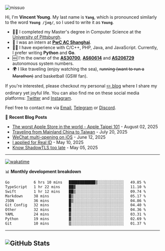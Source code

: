<p align="left"> <img src="https://komarev.com/ghpvc/?username=missuo&label=Profile%20views&color=0e75b6&style=flat" alt="missuo" /> </p>

Hi, I'm **Vincent Young**. My last name is **`Yang`**, which is pronounced similarly to the word **`Young /jʌŋ/`**, so I used to write it as **`Young`**.

- 👨‍🎓 I completed my Master's degree in Computer Science at the [University of Pittsburgh](https://www.pitt.edu).
- 💼 I was an intern at **[PwC AC Shanghai](https://www.linkedin.com/company/pwc-ac-shanghai/)**.
- 👨‍💻 I have experience with C/C++, PHP, Java, and JavaScript. Currently, I prefer writing **Python** and **Go**.
- 🆕 I'm the owner of the **[AS30700](https://bgp.tools/as/30700)**, **[AS60614](https://bgp.tools/as/60614)** and **[AS206729](https://bgp.tools/as/206729)** autonomous system numbers.
- 🌍 I like traveling (enjoy watching the sea), ~~running (want to run a Marathon)~~ and basketball (GSW fan).

If you're interested, please checkout my personal [✏️ blog](https://missuo.me/) where I share my ordinary yet joyful life. You can also find me on these social media platforms: [Twitter](https://twitter.com/m1ssuo) and [Instagram](https://www.instagram.com/missuo.me).

Feel free to contact me via [Email](mailto:me@owo.nz), [Telegram](https://t.me/missuo) or [Discord](https://discordapp.com/users/missuo#7448).

📝 **Recent Blog Posts**
- [The worst Apple Store in the world - Apple Taipei 101](https://missuo.me/posts/taipei-101-apple-store/) - August 02, 2025
- [Traveling from Mainland China to Taiwan](https://missuo.me/posts/china-to-taiwan/) - July 20, 2025
- [WeChat multi-opening on iOS](https://missuo.me/posts/wechat-ios-multi-open/) - June 12, 2025
- [I applied for Real ID](https://missuo.me/posts/real-id/) - May 10, 2025
- [Know ShadowTLS too late](https://missuo.me/posts/shadowtls/) - May 05, 2025

-------

[![wakatime](https://wakatime.com/badge/user/c13cd961-40ca-417a-afb6-1f9ea8ac295c.svg)](https://wakatime.com/@missuo)

📊 **Monthly development breakdown**
<!--START_SECTION:waka-->

```txt
Go           6 hrs 10 mins   ████████████▒░░░░░░░░░░░░   49.85 %
TypeScript   1 hr 22 mins    ██▓░░░░░░░░░░░░░░░░░░░░░░   11.10 %
Swift        1 hr 12 mins    ██▒░░░░░░░░░░░░░░░░░░░░░░   09.74 %
Markdown     38 mins         █▒░░░░░░░░░░░░░░░░░░░░░░░   05.17 %
JSON         36 mins         █▒░░░░░░░░░░░░░░░░░░░░░░░   04.86 %
Git Config   32 mins         █░░░░░░░░░░░░░░░░░░░░░░░░   04.40 %
Other        32 mins         █░░░░░░░░░░░░░░░░░░░░░░░░   04.36 %
YAML         24 mins         ▓░░░░░░░░░░░░░░░░░░░░░░░░   03.31 %
Python       19 mins         ▓░░░░░░░░░░░░░░░░░░░░░░░░   02.69 %
Git          10 mins         ▒░░░░░░░░░░░░░░░░░░░░░░░░   01.37 %
```

<!--END_SECTION:waka-->

-------

![GitHub Stats](https://github-readme-stats-opal-alpha-76.vercel.app/api?username=missuo&show_icons=true&theme=transparent)
-------

